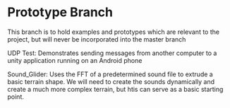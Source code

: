Prototype Branch
=================

This branch is to hold examples and prototypes which are relevant to the project, but will never be incorporated into the master branch

UDP Test:
    Demonstrates sending messages from another computer to a unity application running on an Android phone

Sound_Glider:
    Uses the FFT of a predetermined sound file to extrude a basic terrain shape. We will need to create
    the sounds dynamically and create a much more complex terrain, but htis can serve as a basic starting point.